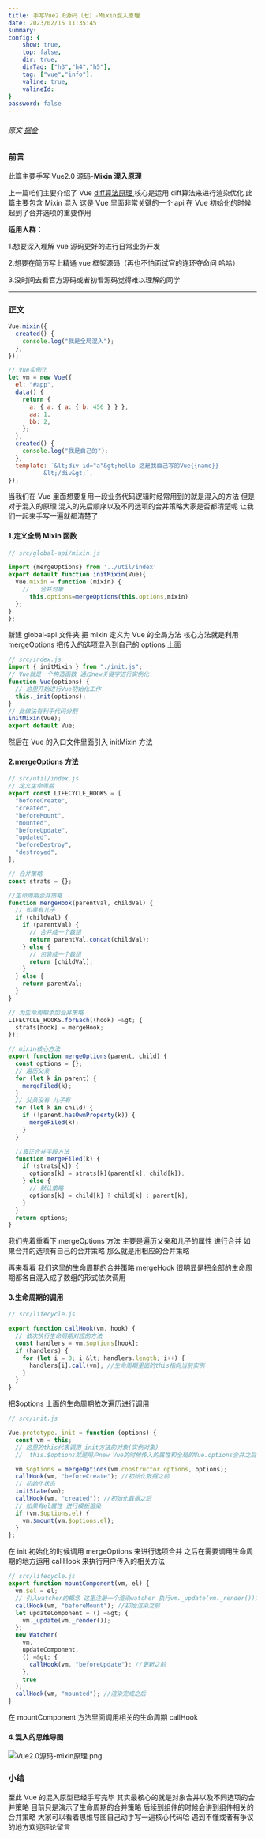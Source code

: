```yaml
---
title: 手写Vue2.0源码（七）-Mixin混入原理
date: 2023/02/15 11:35:45
summary: 
config: {
    show: true,
    top: false,
    dir: true,
    dirTag: ["h3","h4","h5"],
    tag: ["vue","info"],
    valine: true,
    valineId: 
}
password: false
---
```


###### 原文 [掘金](https://juejin.cn/post/6951671158198501383)

### 前言

<p>此篇主要手写 Vue2.0 源码-<strong>Mixin 混入原理</strong></p>
<p>上一篇咱们主要介绍了 Vue <a href="https://juejin.cn/post/6953433215218483236" target="_blank" title="https://juejin.cn/post/6953433215218483236">diff算法原理 </a> 核心是运用 diff算法来进行渲染优化 此篇主要包含 Mixin 混入 这是 Vue 里面非常关键的一个 api 在 Vue 初始化的时候起到了合并选项的重要作用</p>
<p><strong>适用人群：</strong></p>
<p>1.想要深入理解 vue 源码更好的进行日常业务开发</p>
<p>2.想要在简历写上精通 vue 框架源码（再也不怕面试官的连环夺命问 哈哈）</p>
<p>3.没时间去看官方源码或者初看源码觉得难以理解的同学</p>
<hr>

### 正文


```javascript
Vue.mixin({
  created() {
    console.log("我是全局混入");
  },
});

// Vue实例化
let vm = new Vue({
  el: "#app",
  data() {
    return {
      a: { a: { a: { b: 456 } } },
      aa: 1,
      bb: 2,
    };
  },
  created() {
    console.log("我是自己的");
  },
  template: `&lt;div id="a"&gt;hello 这是我自己写的Vue{{name}}
          &lt;/div&gt;`,
});

```


<p>当我们在 Vue 里面想要复用一段业务代码逻辑时经常用到的就是混入的方法 但是对于混入的原理 混入的先后顺序以及不同选项的合并策略大家是否都清楚呢 让我们一起来手写一遍就都清楚了</p>

#### 1.定义全局 Mixin 函数


```javascript
// src/global-api/mixin.js

import {mergeOptions} from '../util/index'
export default function initMixin(Vue){
  Vue.mixin = function (mixin) {
    //   合并对象
      this.options=mergeOptions(this.options,mixin)
  };
}
};

```


<p>新建 global-api 文件夹 把 mixin 定义为 Vue 的全局方法 核心方法就是利用 mergeOptions 把传入的选项混入到自己的 options 上面</p>


```javascript
// src/index.js
import { initMixin } from "./init.js";
// Vue就是一个构造函数 通过new关键字进行实例化
function Vue(options) {
  // 这里开始进行Vue初始化工作
  this._init(options);
}
// 此做法有利于代码分割
initMixin(Vue);
export default Vue;

```


<p>然后在 Vue 的入口文件里面引入 initMixin 方法</p>

#### 2.mergeOptions 方法


```javascript
// src/util/index.js
// 定义生命周期
export const LIFECYCLE_HOOKS = [
  "beforeCreate",
  "created",
  "beforeMount",
  "mounted",
  "beforeUpdate",
  "updated",
  "beforeDestroy",
  "destroyed",
];

// 合并策略
const strats = {};

//生命周期合并策略
function mergeHook(parentVal, childVal) {
  // 如果有儿子
  if (childVal) {
    if (parentVal) {
      // 合并成一个数组
      return parentVal.concat(childVal);
    } else {
      // 包装成一个数组
      return [childVal];
    }
  } else {
    return parentVal;
  }
}

// 为生命周期添加合并策略
LIFECYCLE_HOOKS.forEach((hook) =&gt; {
  strats[hook] = mergeHook;
});

// mixin核心方法
export function mergeOptions(parent, child) {
  const options = {};
  // 遍历父亲
  for (let k in parent) {
    mergeFiled(k);
  }
  // 父亲没有 儿子有
  for (let k in child) {
    if (!parent.hasOwnProperty(k)) {
      mergeFiled(k);
    }
  }

  //真正合并字段方法
  function mergeFiled(k) {
    if (strats[k]) {
      options[k] = strats[k](parent[k], child[k]);
    } else {
      // 默认策略
      options[k] = child[k] ? child[k] : parent[k];
    }
  }
  return options;
}

```


<p>我们先着重看下 mergeOptions 方法 主要是遍历父亲和儿子的属性 进行合并 如果合并的选项有自己的合并策略 那么就是用相应的合并策略</p>
<p>再来看看 我们这里的生命周期的合并策略 mergeHook 很明显是把全部的生命周期都各自混入成了数组的形式依次调用</p>

#### 3.生命周期的调用


```javascript
// src/lifecycle.js

export function callHook(vm, hook) {
  // 依次执行生命周期对应的方法
  const handlers = vm.$options[hook];
  if (handlers) {
    for (let i = 0; i &lt; handlers.length; i++) {
      handlers[i].call(vm); //生命周期里面的this指向当前实例
    }
  }
}

```


<p>把$options 上面的生命周期依次遍历进行调用</p>


```javascript
// src/init.js

Vue.prototype._init = function (options) {
  const vm = this;
  // 这里的this代表调用_init方法的对象(实例对象)
  //  this.$options就是用户new Vue的时候传入的属性和全局的Vue.options合并之后的结果

  vm.$options = mergeOptions(vm.constructor.options, options);
  callHook(vm, "beforeCreate"); //初始化数据之前
  // 初始化状态
  initState(vm);
  callHook(vm, "created"); //初始化数据之后
  // 如果有el属性 进行模板渲染
  if (vm.$options.el) {
    vm.$mount(vm.$options.el);
  }
};

```


<p>在 init 初始化的时候调用 mergeOptions 来进行选项合并 之后在需要调用生命周期的地方运用 callHook 来执行用户传入的相关方法</p>


```javascript
// src/lifecycle.js
export function mountComponent(vm, el) {
  vm.$el = el;
  // 引入watcher的概念 这里注册一个渲染watcher 执行vm._update(vm._render())方法渲染视图
  callHook(vm, "beforeMount"); //初始渲染之前
  let updateComponent = () =&gt; {
    vm._update(vm._render());
  };
  new Watcher(
    vm,
    updateComponent,
    () =&gt; {
      callHook(vm, "beforeUpdate"); //更新之前
    },
    true
  );
  callHook(vm, "mounted"); //渲染完成之后
}

```


<p>在 mountComponent 方法里面调用相关的生命周期 callHook</p>

#### 4.混入的思维导图

<p><img src="https://p9-juejin.byteimg.com/tos-cn-i-k3u1fbpfcp/d80ad9361be64258b70c578cb3b14b74~tplv-k3u1fbpfcp-zoom-in-crop-mark:4536:0:0:0.image" alt="Vue2.0源码-mixin原理.png" loading="lazy"></p>

### 小结

<p>至此 Vue 的混入原型已经手写完毕 其实最核心的就是对象合并以及不同选项的合并策略 目前只是演示了生命周期的合并策略 后续到组件的时候会讲到组件相关的合并策略 大家可以看着思维导图自己动手写一遍核心代码哈 遇到不懂或者有争议的地方欢迎评论留言</p>